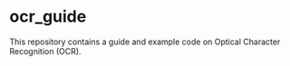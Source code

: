 # ocr_guide
This repository contains a guide and example code on Optical Character Recognition (OCR).
